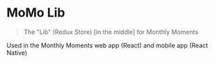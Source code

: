 # MoMo Lib

> The "Lib" (Redux Store) [in the middle] for Monthly Moments

Used in the Monthly Moments web app (React) and mobile app (React Native)

